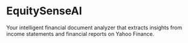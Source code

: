 # EquitySenseAI

Your intelligent financial document analyzer that extracts insights from income statements and financial reports on Yahoo Finance.